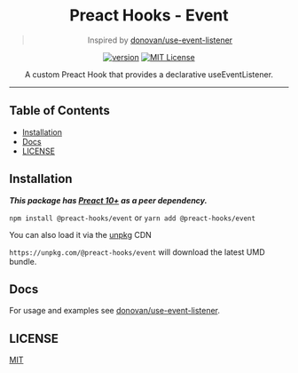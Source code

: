 <div align="center">
<h1>Preact Hooks - Event</h1>

> Inspired by [donovan/use-event-listener](https://github.com/donavon/use-event-listener)

[![version][version-badge]][package]
[![MIT License][license-badge]][license]

<p>
A custom Preact Hook that provides a declarative useEventListener.
</p>
</div>

<hr />

## Table of Contents

<!-- START doctoc generated TOC please keep comment here to allow auto update -->
<!-- DON'T EDIT THIS SECTION, INSTEAD RE-RUN doctoc TO UPDATE -->


- [Installation](#installation)
- [Docs](#docs)
- [LICENSE](#license)

<!-- END doctoc generated TOC please keep comment here to allow auto update -->

## Installation

***This package has [Preact 10+](https://github.com/preactjs/preact) as a peer dependency.***

`npm install @preact-hooks/event` or `yarn add @preact-hooks/event`

You can also load it via the [unpkg](https://unpkg.com) CDN

`https://unpkg.com/@preact-hooks/event` will download the latest UMD bundle.

## Docs

For usage and examples see [donovan/use-event-listener](https://github.com/donavon/use-event-listener#usage).

## LICENSE

[MIT](LICENSE)

<!-- prettier-ignore-start -->
[package]: https://www.npmjs.com/package/@preact-hooks/event
[version-badge]: https://img.shields.io/npm/v/@preact-hooks/event
[license]: https://github.com/mihar-22/preact-hooks-event/blob/master/LICENSE
[license-badge]: https://img.shields.io/github/license/mihar-22/preact-hooks-event?color=b
<!-- prettier-ignore-end -->
